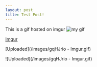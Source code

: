 ```yaml
---
layout: post
title: Test Post!
---
```


This is a gif hosted on imgur ![my gif](https://imgur.com/gqHJrio)

[Imgur](https://imgur.com/gqHJrio)

[Uploaded](/images/gqHJrio - Imgur.gif)


![Uploaded](/images/gqHJrio - Imgur.gif)

